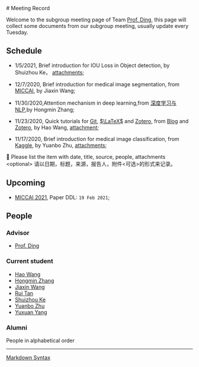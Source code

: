 <head>
    <script src="https://cdn.mathjax.org/mathjax/latest/MathJax.js?config=TeX-AMS-MML_HTMLorMML" type="text/javascript"></script>
    <script type="text/x-mathjax-config">
        MathJax.Hub.Config({
            tex2jax: {
            skipTags: ['script', 'noscript', 'style', 'textarea', 'pre'],
            inlineMath: [['$','$']]
            }
        });
    </script>
</head>
# Meeting Record

Welcome to the subgroup meeting page of Team [Prof. Ding](http://som.hfut.edu.cn/wgp/web/js_nr.jsp?id=1000012012800035), this page will collect some documents from our subgroup meeting, usually update every Tuesday.

## Schedule
- 1/5/2021, Brief introduction for IOU Loss in Object detection, by Shuizhou Ke， [attachments](attachments/slides/2021-1-5%20IOU汇总.pdf);

- 12/7/2020, Brief introduction for medical image segmentation, from [MICCAI](https://github.com/ternaus/robot-surgery-segmentation), by Jiaxin Wang;

- 11/30/2020,Attention mechanism in deep learning,from [深度学习与 NLP](https://mp.weixin.qq.com/s?__biz=MzIxNDgzNDg3NQ==&mid=2247490339&idx=2&sn=d51481a8e1593929a5209c9cc2e4acca&chksm=97a0d0f7a0d759e14b3f430ed59682c7e5ff42d8ed28219fd6493478c257e1c363e7abf4d20c&scene=126&sessionid=1606095350&key=0d6e55fbf9699bbd6f31dc116101cc9b224f20ae0eb4930207062436d872c92343fa7d0270630c323c3ddaff7feb3c5afc69c2ce143a5b154b99d04c5206d28b1d7d8308ae9b2989e2c2ef403c4283b426ff6903d320938e7bd3088f69390d1a970bed120454eb65e8865b65369d4a9973830ce77c86b5763b3b61b7accf9ddb&ascene=1&uin=MjE1MDUwMDkxMw%3D%3D&devicetype=Windows+10+x64&version=6300002f&lang=zh_CN&exportkey=A%2BjTNhRd7cA7XQz7Xq%2FPsjM%3D&pass_ticket=cr2F2IDUmPLMnFdu07vl0b0QAobxY4pZRTDAhS3k081r71VzD38%2F0UltNnJc5Fl0&wx_header=0),by Hongmin Zhang;

- 11/23/2020, Quick tutorials for [Git](https://blog.waynehfut.com/2020/02/20/quickgittur/), [$\LaTeX$](https://blog.waynehfut.com/2020/01/20/intro-to-tex/) and [Zotero](https://www.zotero.org/support/zh/quick_start_guide), from [Blog](https://blog.waynehfut.com) and [Zotero](https://www.zotero.org/support/zh/quick_start_guide), by Hao Wang, [attachment](attachments/slides/2020-11-23%20Quick%20tutorials%20for%20git%20latex%20and%20zotero.pdf);

- 11/17/2020, Brief introduction for medical image classification, from [Kaggle](https://www.kaggle.com/sid321axn/step-wise-approach-cnn-model-77-0344-accuracy), by Yuanbo Zhu, [attachments](/attachments/other/step-wise-approach-cnn-model-77-0344-accuracy.ipynb);







:memo: Please list the item with date, title, source, people, attachments \<optional\> 请以日期，标题，来源，报告人，附件\<可选\>的形式来记录。

## Upcoming


- [MICCAI 2021](http://miccai2021.org/), Paper DDL: `19 Feb 2021`;

## People

### Advisor

- [Prof. Ding](http://som.hfut.edu.cn/wgp/web/js_nr.jsp?id=1000012012800035)

### Current student

- [Hao Wang](https://waynehfut.com/)
- [Hongmin Zhang](https://github.com/Vikenmin)
- [Jiaxin Wang](https://github.com/jiaxinshiwo)
- [Rui Tan](https://github.com/Terry-tr)
- [Shuizhou Ke](https://github.com/ksz-creat)
- [Yuanbo Zhu](https://github.com/xthc)
- [Yuxuan Yang](https://github.com/trigger26)

### Alumni

People in alphabetical order

---

[Markdown Syntax](https://daringfireball.net/projects/markdown/syntax)
